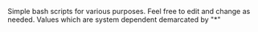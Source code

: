Simple bash scripts for various purposes. 
Feel free to edit and change as needed. 
Values which are system dependent demarcated by "*" 
